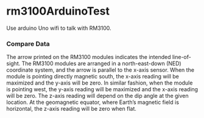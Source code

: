 # rm3100ArduinoTest
Use arduino Uno wifi to talk with RM3100.

### Compare Data
The arrow printed on the RM3100 modules indicates the intended line-of-sight. The RM3100
modules are arranged in a north-east-down (NED) coordinate system, and the arrow is
parallel to the x-axis sensor. When the module is pointing directly magnetic south, the x-axis
reading will be maximized and the y-axis will be zero. In similar fashion, when the module is
pointing west, the y-axis reading will be maximized and the x-axis reading will be zero. The
z-axis reading will depend on the dip angle at the given location. At the geomagnetic equator,
where Earth’s magnetic field is horizontal, the z-axis reading will be zero when flat.
